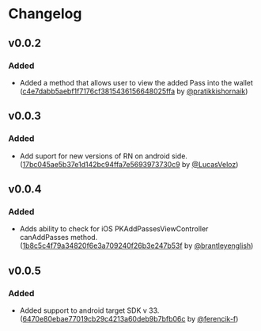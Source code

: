 # Changelog

## v0.0.2

### Added

- Added a method that allows user to view the added Pass into the wallet ([c4e7dabb5aebf1f7176cf3815436156648025ffa](https://github.com/dev-family/react-native-wallet-manager/pull/1/commits/c4e7dabb5aebf1f7176cf3815436156648025ffa) by [@pratikkishornaik](https://github.com/pratikkishornaik))

## v0.0.3

### Added

- Add suport for new versions of RN on android side. ([17bc045ae5b37e1d142bc94ffa7e5693973730c9](https://github.com/dev-family/react-native-wallet-manager/pull/11/commits/17bc045ae5b37e1d142bc94ffa7e5693973730c9) by [@LucasVeloz](https://github.com/LucasVeloz))

## v0.0.4

### Added

- Adds ability to check for iOS PKAddPassesViewController canAddPasses method. ([1b8c5c4f79a34820f6e3a709240f26b3e247b53f](https://github.com/dev-family/react-native-wallet-manager/pull/11/commits/1b8c5c4f79a34820f6e3a709240f26b3e247b53f) by [@brantleyenglish](https://github.com/brantleyenglish))

## v0.0.5

### Added

- Added support to android target SDK v 33. ([6470e80ebae77019cb29c4213a60deb9b7bfb06c](https://github.com/dev-family/react-native-wallet-manager/pull/15/commits/6470e80ebae77019cb29c4213a60deb9b7bfb06c) by [@ferencik-f](https://github.com/ferencik-f))
